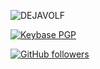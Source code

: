 <p><img align="center" src="https://github-readme-streak-stats.herokuapp.com/?user=bunnyhop-dev&theme=dark" alt="DEJAVOLF" /></p>

<a href="https://keybase.io/ripz/pgp_keys.asc?fingerprint=61a700815e99db5c140473c957fc4ad1496c853d"><img alt="Keybase PGP" src="https://img.shields.io/keybase/pgp/ripz?color=%23000000&logo=%23000000&logoColor=%23000000&style=for-the-badge"></a>

<a href="https://github.com/Plague1234"><img alt="GitHub followers" src="https://img.shields.io/github/followers/bunnyhop-dev?color=%23000000&logo=%23000000&logoColor=%23000000&style=for-the-badge"></a>
